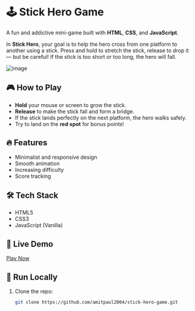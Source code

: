 # 🕹️ Stick Hero Game

A fun and addictive mini-game built with **HTML**, **CSS**, and **JavaScript**.

In **Stick Hero**, your goal is to help the hero cross from one platform to another using a stick. Press and hold to stretch the stick, release to drop it — but be careful! If the stick is too short or too long, the hero will fall.

![image](https://github.com/user-attachments/assets/bf2e01f3-1efc-444b-828b-9ccd8667520e)


## 🎮 How to Play

- **Hold** your mouse or screen to grow the stick.
- **Release** to make the stick fall and form a bridge.
- If the stick lands perfectly on the next platform, the hero walks safely.
- Try to land on the **red spot** for bonus points!

## 🔥 Features

- Minimalist and responsive design
- Smooth animation
- Increasing difficulty
- Score tracking

## 🛠️ Tech Stack

- HTML5
- CSS3
- JavaScript (Vanilla)

## 🚀 Live Demo

[Play Now](https://your-live-game-link.com) <!-- Replace with your deployed URL -->

## 📂 Run Locally

1. Clone the repo:
   ```bash
   git clone https://github.com/amitpaul2004/stick-hero-game.git
